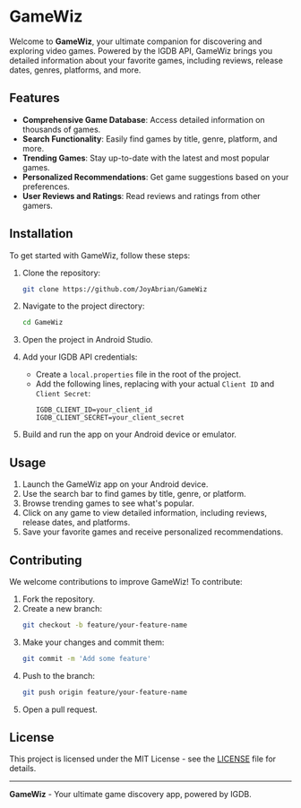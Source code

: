 # GameWiz

Welcome to **GameWiz**, your ultimate companion for discovering and exploring video games. Powered by the IGDB API, GameWiz brings you detailed information about your favorite games, including reviews, release dates, genres, platforms, and more.

## Features

- **Comprehensive Game Database**: Access detailed information on thousands of games.
- **Search Functionality**: Easily find games by title, genre, platform, and more.
- **Trending Games**: Stay up-to-date with the latest and most popular games.
- **Personalized Recommendations**: Get game suggestions based on your preferences.
- **User Reviews and Ratings**: Read reviews and ratings from other gamers.

## Installation

To get started with GameWiz, follow these steps:

1. Clone the repository:
    ```sh
    git clone https://github.com/JoyAbrian/GameWiz
    ```

2. Navigate to the project directory:
    ```sh
    cd GameWiz
    ```

3. Open the project in Android Studio.

4. Add your IGDB API credentials:
    - Create a `local.properties` file in the root of the project.
    - Add the following lines, replacing with your actual `Client ID` and `Client Secret`:
        ```properties
        IGDB_CLIENT_ID=your_client_id
        IGDB_CLIENT_SECRET=your_client_secret
        ```

5. Build and run the app on your Android device or emulator.

## Usage

1. Launch the GameWiz app on your Android device.
2. Use the search bar to find games by title, genre, or platform.
3. Browse trending games to see what's popular.
4. Click on any game to view detailed information, including reviews, release dates, and platforms.
5. Save your favorite games and receive personalized recommendations.

## Contributing

We welcome contributions to improve GameWiz! To contribute:

1. Fork the repository.
2. Create a new branch:
    ```sh
    git checkout -b feature/your-feature-name
    ```
3. Make your changes and commit them:
    ```sh
    git commit -m 'Add some feature'
    ```
4. Push to the branch:
    ```sh
    git push origin feature/your-feature-name
    ```
5. Open a pull request.

## License

This project is licensed under the MIT License - see the [LICENSE](LICENSE) file for details.

---

**GameWiz** - Your ultimate game discovery app, powered by IGDB.

